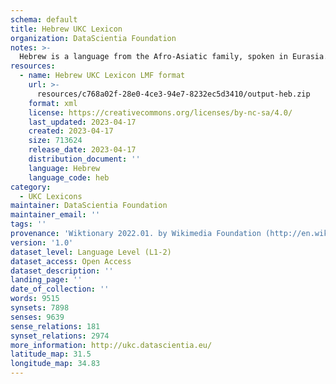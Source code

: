 ```yaml
---
schema: default
title: Hebrew UKC Lexicon
organization: DataScientia Foundation
notes: >-
  Hebrew is a language from the Afro-Asiatic family, spoken in Eurasia. The UKC Lexicon of Hebrew is represented as a lexico-semantic network. It consists of words, word senses, synsets, as well as sense-level and synset-level relationships.
resources:
  - name: Hebrew UKC Lexicon LMF format
    url: >-
      resources/c768a02f-28e0-4ce3-94e7-8232ec5d3410/output-heb.zip
    format: xml
    license: https://creativecommons.org/licenses/by-nc-sa/4.0/
    last_updated: 2023-04-17
    created: 2023-04-17
    size: 713624
    release_date: 2023-04-17
    distribution_document: ''
    language: Hebrew
    language_code: heb
category:
  - UKC Lexicons
maintainer: DataScientia Foundation
maintainer_email: ''
tags: ''
provenance: 'Wiktionary 2022.01. by Wikimedia Foundation (http://en.wiktionary.org); CogNet 2.1 by Khuyagbaatar Batsuren, National University of Mongolia (http://cognet.ukc.disi.unitn.it); KinDiv: Kinship Diversity 1.0 by Temuulen Khishigsuren (http://ukc.disi.unitn.it/index.php/kinship/); UniMet: Universal Metonymy 1.0 by Temuulen Khishigsuren and Gábor Bella (http://ukc.disi.unitn.it/index.php/metonymy/); MorphyNet 2.0 by Gábor Bella and Khuyagbaatar Batsuren (http://ukc.disi.unitn.it/index.php/morphynet/); Antonymy 1.0 by Gábor Bella (http://ukc.datascientia.eu); NorthEuraLex 0.9 by Johannes Dellert and Gerhard Jäger, Eberhard Karls Universität Tübingen (http://northeuralex.org/); Hebrew Wordnet  by Noam Ordan and Shuly Wintner (http://cl.haifa.ac.il/projects/mwn/index.shtml); Open Multilingual Wordnet 1.4 by Francis Bond, Division of Linguistics and Multilingual Studies, Nanyang Technological University (http://compling.hss.ntu.edu.sg/omw/); Princeton WordNet 2.1 by Princeton University (https://wordnet.princeton.edu)'
version: '1.0'
dataset_level: Language Level (L1-2)
dataset_access: Open Access
dataset_description: ''
landing_page: ''
date_of_collection: ''
words: 9515
synsets: 7898
senses: 9639
sense_relations: 181
synset_relations: 2974
more_information: http://ukc.datascientia.eu/
latitude_map: 31.5
longitude_map: 34.83
---
```

